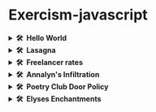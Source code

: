 # Exercism-javascript

<details>

  <summary><b>🛠️&nbsp;&nbsp;Hello World</b></summary>

## Instructions

The classical introductory exercise. Just say "Hello, World!".

["Hello, World!"](http://en.wikipedia.org/wiki/%22Hello,_world!%22_program) is
the traditional first program for beginning programming in a new language
or environment.

The objectives are simple:

- Write a function that returns the string "Hello, World!".
- Run the test suite and make sure that it succeeds.
- Submit your solution and check it at the website.

</details>

<details>

  <summary><b>🛠️&nbsp;&nbsp;Lasagna</b></summary>

  ## Instructions

Lucian's girlfriend is on her way home, and he hasn't cooked their anniversary dinner!

In this exercise, you're going to write some code to help Lucian cook an exquisite lasagna from his favorite cookbook.

You have four tasks related to the time spent cooking the lasagna.


</details>

<details>

  <summary><b>🛠️&nbsp;&nbsp;Freelancer rates</b></summary>

  ## Instructions

In this exercise you will be writing code to help a freelancer communicate with his clients about the prices of certain projects. You will write a few utility functions to quickly calculate the costs for the clients.

</details>
<details>

  <summary><b>🛠️&nbsp;&nbsp;Annalyn's Infiltration</b></summary>

  ## Instructions

In this exercise, you'll be implementing the quest logic for a new RPG game a friend is developing.
The game's main character is Annalyn, a brave girl with a fierce and loyal pet dog.
Unfortunately, disaster strikes, as her best friend was kidnapped while searching for berries in the forest.
Annalyn will try to find and free her best friend, optionally taking her dog with her on this quest.

After some time spent following her best friend's trail, she finds the camp in which her best friend is imprisoned.
It turns out there are two kidnappers: a mighty knight and a cunning archer.

You have four tasks: to implement the logic for determining if the above actions are available based on the state of the three characters found in the forest and whether Annalyn's pet dog is present or not.

</details>

<details>

  <summary><b>🛠️&nbsp;&nbsp;Poetry Club Door Policy</b></summary>

  ## Instructions

A new poetry club has opened in town, and you're thinking of attending.
Because there have been incidents in the past, the club has a very specific door policy which you'll need to master, before attempting entry.

There are two doors at the poetry club, a front and a back door, and both are guarded.
To gain entry, you'll need to work out the password of the day.

The password is always based on a poem and can be derived in a two-step process.

</details>


<details>

  <summary><b>🛠️&nbsp;&nbsp;Elyses Enchantments</b></summary>

## Instructions

As a magician-to-be, Elyse needs to practice some basics. She has
a stack of cards that she wants to manipulate.

To make things a bit easier she only uses the cards 1 to 10 so her
stack of cards can be represented by an array of numbers. The position
of a certain card corresponds to the index in the array. That means
position 0 refers to the first card, position 1 to the second card
etc.
</details>

